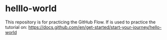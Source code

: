 # helllo-world
This repository is for practicing the GitHub Flow.
If is used to practice the tutorial on: https://docs.github.com/en/get-started/start-your-journey/hello-world
